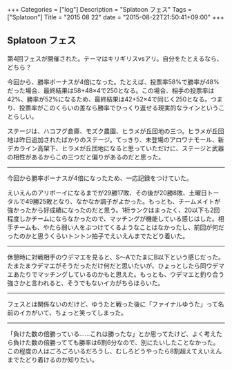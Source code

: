+++
Categories = ["log"]
Description = "Splatoon フェス"
Tags = ["Splatoon"]
Title = "2015 08 22"
date = "2015-08-22T21:50:41+09:00"
+++

## Splatoon フェス

第4回フェスが開催された。テーマはキリギリスvsアリ。自分をたとえるなら、どちら？

今回から、勝率ボーナスが4倍になった。たとえば、投票率58%で勝率が48%だった場合、最終結果は58+48×4で250となる。この場合、相手の投票率は42%、勝率が52%になるため、最終結果は42+52×4で同じく250となる。つまり、投票率がこのくらいの差なら勝率でひっくり返せる現実的なラインということらしい。

ステージは、ハコフグ倉庫、モズク農園、ヒラメが丘団地の三つ。ヒラメが丘団地は昨日追加されたばかりのステージ。てっきり、未登場のアロワナモール、新デカライン高架下、ヒラメが丘団地になると思っていただけに、ステージと武器の相性があるからこの三つだと偏りがあるのだと思った。

----

今回から勝率ボーナスが4倍になったため、一応記録をつけていた。

えいえんのアリボーイになるまでが29勝17敗、その後が20勝8敗、土曜日トータルで49勝25敗となり、なかなか調子がよかった。もっとも、チームメイトが強かったから好成績になったのだと思う。1桁ランクはまったく、20以下も2回程度しかチームにならなかったので、マッチングが機能している感じはした。相手チームも、やたら弱い人をぶつけてくるようなことはなかったし、前回が何だったのかと思うくらいトントン拍子でえいえんまでたどり着いた。

----

休憩時に対戦相手のウデマエを見ると、S〜AでたまにB以下という感じだった。たまたまウデマエがそうだっただけ何だと思いたいが、ひょっとしたら同ウデマエあたりでマッチングしているのかもと思えた。もっとも、ウデマエと釣り合う強さかと言われると、そうでもないイカがちらほらいた。

----

フェスとは関係ないのだけど、ゆうたと戦った後に「ファイナルゆうた」って名前のイカがいて、ちょっと笑ってしまった。

----

「負けた数の倍勝っている……これは勝ったな」とか思ってたけど、よく考えたら負けた数の倍勝ってても勝率は6割6分なので、別にたいしたことなかった。この程度の人はごろごろいるだろうし、むしろどうやったら8割超えてえいえんまでたどり着けるのか知りたい。